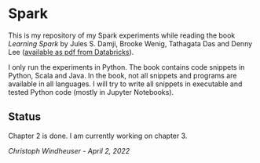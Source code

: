 # Spark
This is my repository of my Spark experiments while reading the book *Learning Spark* by Jules S. Damji, Brooke Wenig, Tathagata Das and Denny Lee ([available as pdf from Databricks](https://pages.databricks.com/rs/094-YMS-629/images/LearningSpark2.0.pdf)).

I only run the experiments in Python. The book contains code snippets in Python, Scala and Java. In the book, not all snippets and programs are available in all languages. I will try to  write all snippets in executable and tested Python code (mostly in Jupyter Notebooks).

## Status

Chapter 2 is done. I am currently working on chapter 3.

*Christoph Windheuser - April 2, 2022*


